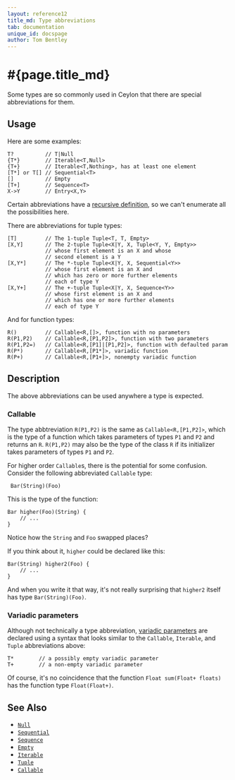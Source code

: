```yaml
---
layout: reference12
title_md: Type abbreviations
tab: documentation
unique_id: docspage
author: Tom Bentley
---
```


# #{page.title_md}

Some types are so commonly used in Ceylon that there are special 
abbreviations for them. 

## Usage 

Here are some examples:

<!-- try: -->
    T?          // T|Null
    {T*}        // Iterable<T,Null>
    {T+}        // Iterable<T,Nothing>, has at least one element
    [T*] or T[] // Sequential<T>
    []          // Empty
    [T+]        // Sequence<T>
    X->Y        // Entry<X,Y>

Certain abbreviations have a 
[recursive definition](/documentation/1.0/spec/html_single/#typenameabbreviations),
so we can't enumerate all the possibilities here.

There are abbreviations for tuple types:

<!-- try: -->
    [T]         // The 1-tuple Tuple<T, T, Empty>
    [X,Y]       // The 2-tuple Tuple<X|Y, X, Tuple<Y, Y, Empty>>
                // whose first element is an X and whose 
                // second element is a Y
    [X,Y*]      // The *-tuple Tuple<X|Y, X, Sequential<Y>>
                // whose first element is an X and 
                // which has zero or more further elements 
                // each of type Y
    [X,Y+]      // The +-tuple Tuple<X|Y, X, Sequence<Y>>
                // whose first element is an X and 
                // which has one or more further elements 
                // each of type Y

And for function types:

<!-- try: -->
    R()         // Callable<R,[]>, function with no parameters
    R(P1,P2)    // Callable<R,[P1,P2]>, function with two parameters
    R(P1,P2=)   // Callable<R,[P1]|[P1,P2]>, function with defaulted param
    R(P*)       // Callable<R,[P1*]>, variadic function
    R(P+)       // Callable<R,[P1+]>, nonempty variadic function

## Description

The above abbreviations can be used anywhere a type is expected. 

### Callable

The type abbtreviation `R(P1,P2)` is the same as `Callable<R,[P1,P2]>`, 
which is the type of a function which takes parameters of types `P1` and `P2` 
and returns an `R`. `R(P1,P2)` may also be the type of the class `R` 
if its initializer takes parameters of types `P1` and `P2`.

For higher order `Callable`s, there is the potential for some confusion.
Consider the following abbreviated `Callable` type:

<!-- try: -->
     Bar(String)(Foo)

This is the type of the function:

<!-- try: -->
    Bar higher(Foo)(String) {
        // ...
    }

Notice how the `String` and `Foo` swapped places?

If you think about it, `higher` could be declared like this:

<!-- try: -->
    Bar(String) higher2(Foo) {
        // ...
    }

And when you write it that way, it's not really surprising that `higher2` 
itself has type `Bar(String)(Foo)`.


### Variadic parameters

Although not technically a type abbreviation, 
[variadic parameters](../parameter-list/) are declared using a syntax that 
looks similar to the `Callable`, `Iterable`, and `Tuple` abbreviations above:

<!-- try: -->
<!-- check:none -->
    T*        // a possibly empty variadic parameter
    T+        // a non-empty variadic parameter

Of course, it's no coincidence that the function `Float sum(Float+ floats)`
has the function type `Float(Float+)`.

## See Also

* [`Null`](#{site.urls.apidoc_1_1}/Null.type.html)
* [`Sequential`](#{site.urls.apidoc_1_1}/Sequential.type.html)
* [`Sequence`](#{site.urls.apidoc_1_1}/Sequence.type.html)
* [`Empty`](#{site.urls.apidoc_1_1}/Empty.type.html)
* [`Iterable`](#{site.urls.apidoc_1_1}/Iterable.type.html)
* [`Tuple`](#{site.urls.apidoc_1_1}/Tuple.type.html)
* [`Callable`](#{site.urls.apidoc_1_1}/Callable.type.html)
